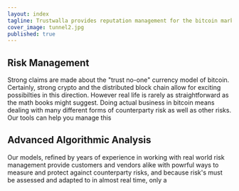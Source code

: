 ```yaml
---
layout: index
tagline: Trustwalla provides reputation management for the bitcoin marketplace.
cover_image: tunnel2.jpg
published: true
---
```


## Risk Management

Strong claims are made about the "trust no-one" currency model of bitcoin. Certainly, strong crypto and the distributed block chain allow for exciting possibilties in this direction. However real life is rarely as straightforward as the math books might suggest. Doing actual business in bitcoin means dealing with many different forms of counterparty risk as well as other risks. Our tools can help you manage this 

## Advanced Algorithmic Analysis

Our models, refined by years of experience in working with real world risk management provide customers and vendors alike with powrful  ways to measure and protect againct counterparty risks, and because risk's must be assessed and adapted to in almost real time, only a 
